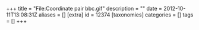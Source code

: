 +++
title = "File:Coordinate pair bbc.gif"
description = ""
date = 2012-10-11T13:08:31Z
aliases = []
[extra]
id = 12374
[taxonomies]
categories = []
tags = []
+++


